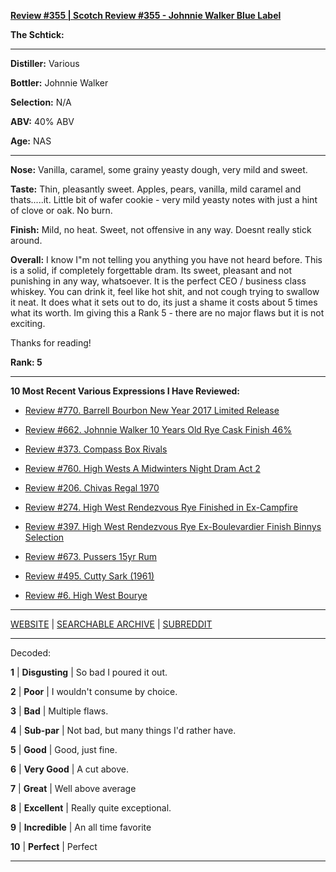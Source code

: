
[**Review #355 | Scotch Review #355 - Johnnie Walker Blue Label**]( https://t8ke.review/review-355-johnnie-walker-blue-label/)

**The Schtick:** 

-----

**Distiller:** Various

**Bottler:** Johnnie Walker

**Selection:** N/A

**ABV:**  40% ABV

**Age:** NAS 

-----

**Nose:**  Vanilla, caramel, some grainy yeasty dough, very mild and sweet.

**Taste:** Thin, pleasantly sweet. Apples, pears, vanilla, mild caramel and thats.....it. Little bit of wafer cookie - very mild yeasty notes with just a hint of clove or oak. No burn.

**Finish:** Mild, no heat. Sweet, not offensive in any way. Doesnt really stick around.

**Overall:** I know I"m not telling you anything you have not heard before. This is a solid, if completely forgettable dram. Its sweet, pleasant and not punishing in any way, whatsoever. It is the perfect CEO / business class whiskey. You can drink it, feel like hot shit, and not cough trying to swallow it neat. It does what it sets out to do, its just a shame it costs about 5 times what its worth. Im giving this a Rank 5 - there are no major flaws but it is not exciting.

Thanks for reading!

**Rank: 5**

----- 

**10 Most Recent Various Expressions I Have Reviewed:** 

- [Review #770. Barrell Bourbon New Year 2017 Limited Release]( https://t8ke.review/review-770-barrell-bourbon-new-year-limited-edition-2017/) 

- [Review #662. Johnnie Walker 10 Years Old Rye Cask Finish 46%]( https://t8ke.review/review-662-johnnie-walker-select-cask-10-years-old-rye-cask-finish/) 

- [Review #373. Compass Box Rivals]( https://t8ke.review/review-373-compass-box-rivals/) 

- [Review #760. High Wests A Midwinters Night Dram Act 2]( https://t8ke.review/review-760-high-wests-a-midwinters-night-dram-act-2/) 

- [Review #206. Chivas Regal 1970]( https://t8ke.review/review-206-chivas-regal-12yr-1970/) 

- [Review #274. High West Rendezvous Rye Finished in Ex-Campfire]( https://t8ke.review/review-274-high-west-rendezvous-rye-ex-campfire/) 

- [Review #397. High West Rendezvous Rye Ex-Boulevardier Finish Binnys Selection]( https://t8ke.review/review-397-high-west-rendezvous-ex-boulevardier/) 

- [Review #673. Pussers 15yr Rum]( https://t8ke.review/review-673-pussers-15yr-rum/) 

- [Review #495. Cutty Sark (1961)]( https://t8ke.review/review-495-cutty-sark-1961/) 

- [Review #6. High West Bourye]( https://t8ke.review/review-6-high-west-bourye-2015/) 

-----

[WEBSITE](https://t8ke.review) | [SEARCHABLE ARCHIVE](https://t8ke.review/review-archive/) | [SUBREDDIT](https://reddit.com/r/t8kereviews)

-----

Decoded:

**1** | **Disgusting** | So bad I poured it out.

**2** | **Poor** | I wouldn't consume by choice.

**3** | **Bad** | Multiple flaws.

**4** | **Sub-par** | Not bad, but many things I'd rather have.

**5** | **Good** | Good, just fine.

**6** | **Very Good** | A cut above.

**7** | **Great** | Well above average

**8** | **Excellent** | Really quite exceptional.

**9** | **Incredible** | An all time favorite

**10** | **Perfect** | Perfect

----

